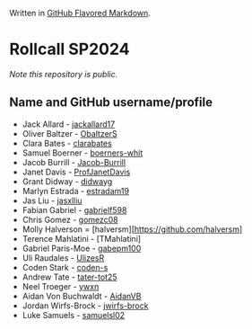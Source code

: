 Written in [GitHub Flavored Markdown](https://help.github.com/articles/github-flavored-markdown).

Rollcall SP2024
===============

_Note this repository is public._

Name and GitHub username/profile
--------------------------------
* Jack Allard - [jackallard17](https://github.com/jackallard17/)
* Oliver Baltzer - [ObaltzerS](https://github.com/ObaltzerS)
* Clara Bates - [clarabates](https://github.com/clarabates)
* Samuel Boerner - [boerners-whit](https://github.com/boerners-whit)
* Jacob Burrill - [Jacob-Burrill](https://github.com/Jacob-Burrill)
* Janet Davis - [ProfJanetDavis](https://github.com/ProfJanetDavis)
* Grant Didway  - [didwayg](https://github.com/didwayg)
* Marlyn Estrada - [estradam19](https://github.com/estradam19)
* Jas Liu - [jasxlliu](https://github.com/jasxlliu)
* Fabian Gabriel - [gabrielf598](https://github.com/gabrielf598)
* Chris Gomez - [gomezc08](https://github.com/gomezc08)
* Molly Halverson = [halversm][https://github.com/halversm]
* Terence Mahlatini - [TMahlatini] 
* Gabriel Paris-Moe - [gabepm100](https://github.com/gabepm100)
* Uli Raudales - [UlizesR](https://github.com/UlizesR)
* Coden Stark - [coden-s](https://github.com/coden-s)
* Andrew Tate - [tater-tot25](https://github.com/tater-tot25)
* Neel Troeger - [ywxn](https://github.com/ywxn)
* Aidan Von Buchwaldt - [AidanVB](https://github.com/AidanVB)
* Jordan Wirfs-Brock - [jwirfs-brock](https://github.com/jwirfs-brock)
* Luke Samuels - [samuelsl02](https://github.com/samuelsl02)
